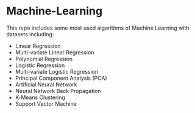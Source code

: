 # Machine-Learning

This repo includes some most used algorithms of Machine Learning with datasets including:
- Linear Regression
- Multi-variate Linear Regression
- Polynomial Regression
- Logistic Regression
- Multi-variate Logistic Regression
- Principal Component Analysis (PCA)
- Artificial Neural Network
- Neural Network Back Propagation
- K-Means Clustering
- Support Vector Machine
